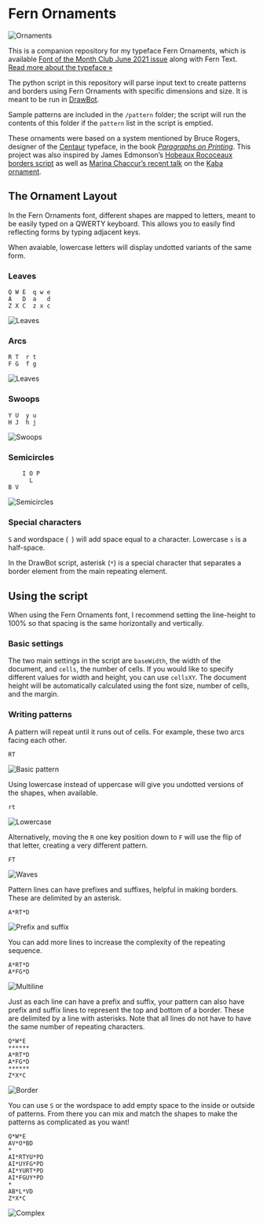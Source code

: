 # Fern Ornaments

![Ornaments](assets/ornaments.gif)

This is a companion repository for my typeface Fern Ornaments, which is available [Font of the Month Club June 2021 issue](https://djr.com/font-of-the-month-club#2021-06) along with Fern Text. [Read more about the typeface &raquo;](https://djr.com/notes/junes-font-of-the-month-fern-text)

The python script in this repository will parse input text to create patterns and borders using Fern Ornaments with specific dimensions and size. It is meant to be run in [DrawBot](https://www.drawbot.com). 

Sample patterns are included in the `/pattern` folder; the script will run the contents of this folder if the `pattern` list in the script is emptied.

These ornaments were based on a system mentioned by Bruce Rogers, designer of the [Centaur](https://fontsinuse.com/typefaces/4899/centaur) typeface, in the book [_Paragraphs on Printing_](https://www.goodreads.com/book/show/2753924-paragraphs-on-printing). This project was also inspired by James Edmonson’s [Hobeaux Rococeaux borders script](https://www.youtube.com/watch?v=dwn0M0GSVY0) as well as [Marina Chaccur’s recent talk](https://vimeo.com/482423074) on the [Kaba ornament](https://www.alphabettes.org/marina-loves-the-kaba-ornament/). 

## The Ornament Layout

In the Fern Ornaments font, different shapes are mapped to letters, meant to be easily typed on a QWERTY keyboard. This allows you to easily find reflecting forms by typing adjacent keys.

When avaiable, lowercase letters will display undotted variants of the same form.

### Leaves

```
Q W E  q w e
A   D  a   d
Z X C  z x c
```
![Leaves](assets/leaves.png)

### Arcs
```
R T  r t
F G  f g
```
![Leaves](assets/arcs.png)

### Swoops
```
Y U  y u
H J  h j
```
![Swoops](assets/swoops.png)


### Semicircles
```
    I O P
      L
B V
```
![Semicircles](assets/semicircles.png)


### Special characters

`S` and wordspace (` `) will add space equal to a character. Lowercase `s` is a half-space.

In the DrawBot script, asterisk (`*`) is a special character that separates a border element from the main repeating element.

## Using the script

When using the Fern Ornaments font, I recommend setting the line-height to 100% so that spacing is the same horizontally and vertically.

### Basic settings

The two main settings in the script are `baseWidth`, the width of the document, and `cells`, the number of cells. If you would like to specify different values for width and height, you can use `cellsXY`. The document height will be automatically calculated using the font size, number of cells, and the margin.

### Writing patterns

A pattern will repeat until it runs out of cells. For example, these two arcs facing each other.

```
RT
```
![Basic pattern](assets/basic-pattern.png)

Using lowercase instead of uppercase will give you undotted versions of the shapes, when available.

```
rt
```
![Lowercase](assets/basic-pattern-lowercase.png)

Alternatively, moving the `R` one key position down to `F` will use the flip of that letter, creating a very different pattern.

```
FT
```
![Waves](assets/basic-pattern-alt.png)

Pattern lines can have prefixes and suffixes, helpful in making borders. These are delimited by an asterisk.

```
A*RT*D
```
![Prefix and suffix](assets/prefix-suffix.png)

You can add more lines to increase the complexity of the repeating sequence.

```
A*RT*D
A*FG*D
```

![Multiline](assets/multiline.png)

Just as each line can have a prefix and suffix, your pattern can also have prefix and suffix lines to represent the top and bottom of a border. These are delimited by a line with asterisks. Note that all lines do not have to have the same number of repeating characters.

```
Q*W*E
******
A*RT*D
A*FG*D
******
Z*X*C
```
![Border](assets/border.png)


You can use `S` or the wordspace to add empty space to the inside or outside of patterns. From there you can mix and match the shapes to make the patterns as complicated as you want!

```
Q*W*E
AV*O*BD
*
AI*RTYU*PD
AI*UYFG*PD
AI*YURT*PD
AI*FGUY*PD
*
AB*L*VD
Z*X*C
```
![Complex](assets/complex.png)
